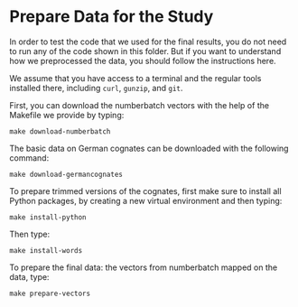 # Prepare Data for the Study

In order to test the code that we used for the final results, you do not need to run any of the code shown in this folder. But if you want to understand how we preprocessed the data, you should follow the instructions here.

We assume that you have access to a terminal and the regular tools installed there, including `curl`, `gunzip`, and `git`.

First, you can download the numberbatch vectors with the help of the Makefile we provide by typing:

```
make download-numberbatch
```

The basic data on German cognates can be downloaded with the following command:

```
make download-germancognates
```

To prepare trimmed versions of the cognates, first make sure to install all Python packages, by creating a new virtual environment and then typing:

```
make install-python
```

Then type:

```
make install-words
```

To prepare the final data: the vectors from numberbatch mapped on the data, type:

```
make prepare-vectors
```

